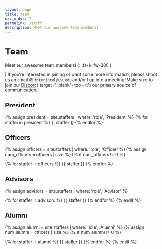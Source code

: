 ```yaml
---
layout: page
title: Team
nav_order: 7
permalink: /staff
description: Meet our awesome team members!
---
```


# Team

Meet our awesome team members!
{: .fs-6 .fw-300 }

| If you're interested in joining or want some more information, please shoot us an email @ `interintel@uw.edu` and/or hop into a meeting! Make sure to join our [Discord](https://discord.gg/DZuyeyVHVV){:target="_blank"} too - it's our primary source of communication. |

## President

{% assign president = site.staffers | where: 'role', 'President' %}
{% for staffer in president %}
{{ staffer }}
{% endfor %}

## Officers

{% assign officers = site.staffers | where: 'role', 'Officer' %}
{% assign num_officers = officers | size %}
{% if num_officers != 0 %}

{% for staffer in officers %}
{{ staffer }}
{% endfor %}

## Advisors

{% assign advisors = site.staffers | where: 'role', 'Advisor' %}

{% for staffer in advisors %}
{{ staffer }}
{% endfor %}
{% endif %}


## Alumni

{% assign alumni = site.staffers | where: 'role', 'Alumni' %}
{% assign num_alumni = officers | size %}
{% if num_alumni != 0 %}

{% for staffer in alumni %}
{{ staffer }}
{% endfor %}
{% endif %}
